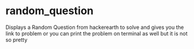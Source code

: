 # random_question
Displays a Random Question from hackerearth to solve and gives you the link to problem or you can print the problem on terminal as well but it is not so pretty
